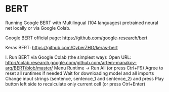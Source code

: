 # BERT
Running Google BERT with Multilingual (104 languages) pretrained neural net locally or via Google Colab.

Google BERT official page: https://github.com/google-research/bert

Keras BERT: https://github.com/CyberZHG/keras-bert

I. Run BERT via Google Colab (the simplest way):
Open URL: http://colab.research.google.com/github.com/artem-manakov-arq/BERT/blob/master/
Menu Runtime -> Run All (or press Ctrl+F9)
Agree to reset all runtimes if needed
Wait for downloading model and all imports
Change input strings (sentence, sentence_1 and sentence_2) and press Play button left side to recalculate only current cell (or press Ctrl+Enter)
